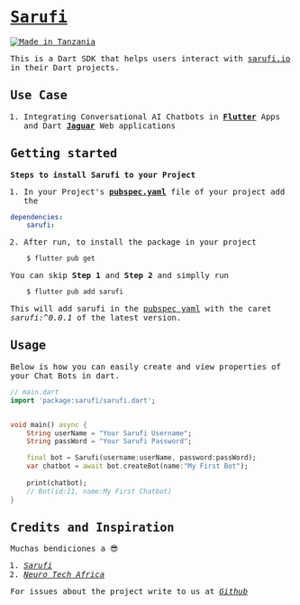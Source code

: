 <samp>

# [Sarufi](https://pub.dev/packages/sarufi/)

[![Made in Tanzania](https://img.shields.io/badge/made%20in-tanzania-008751.svg?style=flat-square)](https://github.com/Tanzania-Developers-Community/made-in-tanzania)

This is a Dart SDK that helps users interact with [sarufi.io](https://docs.sarufi.io) in their Dart projects. 


## Use Case

1. Integrating Conversational AI Chatbots in [**Flutter**](https://github.com/flutter/flutter) Apps and Dart [**Jaguar**](https://github.com/Jaguar-dart/jaguar) Web applications

## Getting started
**Steps to install Sarufi to your Project**

1. In your Project's [**pubspec.yaml**]() file of your project add the


```yaml
dependencies:
    sarufi:
```
2. After run, to install the package in your project

```bash
    $ flutter pub get
```
You can skip **Step 1** and **Step 2** and simplly run 

```bash
    $ flutter pub add sarufi
```
This will add sarufi in the [pubspec yaml]() with the caret *sarufi:^0.0.1* of the latest version.

## Usage
Below is how you can easily create and view properties of your Chat Bots in dart.

```dart
// main.dart
import 'package:sarufi/sarufi.dart';


void main() async {
    String userName = "Your Sarufi Username";
    String passWord = "Your Sarufi Password";

    final bot = Sarufi(username:userName, password:passWord);
    var chatbot = await bot.createBot(name:"My First Bot");
    
    print(chatbot);
    // Bot(id:11, name:My First Chatbot)
}
```

## Credits and Inspiration
Muchas bendiciones a 😎
1. [*Sarufi*](https://docs.saufi.io/)
2. [*Neuro Tech Africa*](https://neurotech.africa/)

For issues about the project write to us at [*Github*](https://github.com/kalokola/sarufi)